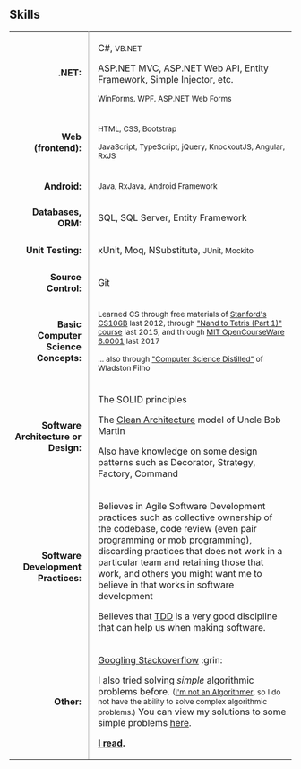 <style>

  table.skills tbody tr td:nth-child(1) {
    font-weight: bold;
    text-align: right;
    padding-right: 0.8em
  }

  table.skills tbody tr td:nth-child(2) {
    border-left: 1px solid #A9A9A9;
    padding-left: 1em
  }

</style>

<div class="resume-section-content col-md-10">
    <h2 class="mb-5">Skills</h2>
    <!-- <div class="subheading mb-3">Programming Languages & Tools</div> -->
    <table class="table table-sm skills">
        <tbody>
            <tr>
            <td>.NET:</td>
            <td>
                <p>C#, <small>VB.NET</small></p>
                <p>ASP.NET MVC, ASP.NET Web API, Entity Framework, Simple Injector, etc.</p>
                <p><small>WinForms, WPF, ASP.NET Web Forms</small></p>
                <!-- 
                <p>Completed <a href="/files/certificates/DotNet-Cert-TESDA.jpg">"Short Entry Course on VB.NET and ASP.NET Development" last 2012</a>
                </p>
                -->
            </td>
            </tr>
            <tr>
            <td>Web (frontend):</td>
            <td>
                <p><small>HTML, CSS, Bootstrap</small></p>
                <p><small>JavaScript, TypeScript, jQuery, KnockoutJS, Angular, RxJS</small></p>
            </td>
            </tr>
            <tr>
            <td>Android:</td>
            <td>
                <p><small>Java, RxJava, Android Framework</small></p>
                <!-- 
                <p>Took 
                <a href="/files/certificates/Android-Cert-Coursera.pdf">"Programming Mobile Applications for Android Handheld Systems" from Coursera last 2014 
                </a>
                </p>
                -->
            </td>
            </tr>    
            <tr>
            <td>Databases, ORM:</td>
            <td>
                <p>
                SQL, SQL Server, Entity Framework
                </p>
                <!-- 
                <p>
                Took <a href="/files/certificates/IntroToDB-Cert-Stanford-OpenEdX.pdf">"Introduction to Databases" from Stanford OpenEdX Online last 2014 </a>
                <small> (I might have already forgotten some of the things I learned from that course, most especially the theory part of relational databases, but I will review them if I need to. :smile:)
                </small>
                </p>
                -->
            </td>
            </tr>    
            <tr>
            <td>Unit Testing: </td>
            <td>
                <p>
                    xUnit, Moq, NSubstitute, <small>JUnit, Mockito</small>
                </p>
                <!-- <p>
                Knows how to create fake objects by hand :grin:
                </p>
                <p>
                Had read "Professional Test Driven Developmnt with C#" in the past
                </p>
                <p>
                Have read most chapters of <a href="https://www.bookdepository.com/book/9780321503626?a_aid=jflaga">"GOOS (Growing Object Oriented Software Guided by Tests)"</a></p>
                <p>
                Completed the first part of the part of <a href="https://www.obeythetestinggoat.com/pages/book.html">"Test Driven Development with Python"</a>
                </p>
                <p>
                Have read the first few chapters of "Working Effectively with Legacy Code"
                </p> -->
            </td>
            </tr>  
            <tr>
            <td>Source Control: </td>
            <td>
                <p>
                Git
                </p>
            </td>
            </tr>
            <tr>
            <td>Basic Computer Science Concepts:</td>
            <td>
                <p>
                    <small>
                    Learned CS through free materials of
                    <a  href="http://jeremiahflaga.blogspot.com/2012/05/cs106b-free-course-from-stanford.html">Stanford's CS106B</a> last 2012, through <a href="/file/certificates/Nand2Tetris-Cert-Coursera.pdf">"Nand to Tetris (Part 1)" course</a> last 2015, and through 
                    <a href="/2017/08/05/finished-mit-ocw-6.0001/">MIT OpenCourseWare 6.0001</a> last 2017
                    </small>
                </p>
                <p>
                    <small>
                    ... also through <a href="/2017/07/02/computer-science-distilled-feedback">"Computer Science Distilled"</a> of Wladston Filho
                    </small>
                </p>
            </td>
            </tr>
            <tr>
            <td>Software Architecture or Design:</td>
            <td>
                <p>The SOLID principles</p>
                <p>The <a href="https://blog.cleancoder.com/uncle-bob/2012/08/13/the-clean-architecture.html">Clean Architecture</a> model of Uncle Bob Martin
                </p>
                <p>Also have knowledge on some design patterns such as Decorator, Strategy, Factory, Command
                </p>
                <!-- <p>
                <small>Also, a little knowledge on some DDD concepts</small>
                </p> -->
            </td>
            </tr>
            <tr>
            <td>Software Development Practices:</td>
            <td>
                <p>
                Believes in Agile Software Development practices such as collective ownership of the codebase, code review (even pair programming or mob programming), discarding practices that does not work in a particular team and retaining those that work, and others you might want me to believe in that works in software development
                </p>
                <p>
                Believes that <a href="/memorabilia/quotes/tdd/">TDD</a> is a very good discipline that can help us when making software.
                <!-- (Of course that does not mean that I'm going to force it on others.) -->
                </p>
            </td>
            </tr>
            <tr>
            <td>Other:</td>
            <td>
                <p>
                <a href="https://www.quora.com/Do-expert-programmers-use-Google-frequently-when-coding">Googling Stackoverflow</a> :grin:
                </p>
                <!-- <p>
                <a href="http://www.theallium.com/engineering/computer-programming-to-be-officially-renamed-googling-stackoverflow/">Googling Stackoverflow</a> :smile:
                </p> -->
                <!-- <p>I know a little bit of Python.</p> -->
                <p>
                I also tried solving <em>simple</em> algorithmic problems before. <small>(<a href="/resume/anti-resume/#not-an-algorithmer">I'm not an Algorithmer</a>, so I do not have the ability to solve complex algorithmic problems.)</small>                
                You can view my solutions to some simple problems
                <a href="https://github.com/jeremiahflaga/competitive-programming">here</a>.
                </p>
                <!-- <p>
                An avid fan of Uncle Bob Martin (I visit his <a href="http://blog.cleancoder.com/">blog</a> often).
                </p> -->
                <p>
                <strong><a href="/memorabilia/quotes/why-read/">I read</a>.</strong>
                </p>
                <!-- <p>
                <em><a href="/good-stuffs/">(Please click here if you want a peek into how I currently think)</a></em>
                </p> -->
            </td>
            </tr>
            <tr>
            <!-- <td></td>
            <td>
                <p>
                I had read <a href="https://www.bookdepository.com/book/9780091906818?a_aid=jflaga">"How to Win Friends and Influence People"</a> in the past <em>(year 2007 or 2008, I think), and I am rereading it sometimes to review the things I learned from it.</em>.
                <br /><br />
                <small>
                    <em>(I included this here because this might give me plus points... because I saw a job posting in the past where this book is a required reading if one is hired.) :grin:</em>
                </small>
                </p>
            </td> -->
            </tr>
        </tbody>
    </table>
</div>